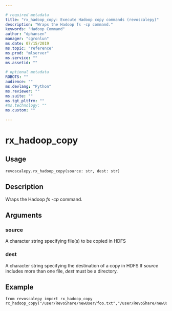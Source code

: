 ```yaml
--- 
 
# required metadata 
title: "rx_hadoop_copy: Execute Hadoop copy commands (revoscalepy)" 
description: "Wraps the Hadoop fs -cp command." 
keywords: "Hadoop Command" 
author: "dphansen" 
manager: "cgronlun" 
ms.date: 07/15/2019
ms.topic: "reference" 
ms.prod: "mlserver" 
ms.service: "" 
ms.assetid: "" 
 
# optional metadata 
ROBOTS: "" 
audience: "" 
ms.devlang: "Python" 
ms.reviewer: "" 
ms.suite: "" 
ms.tgt_pltfrm: "" 
#ms.technology: "" 
ms.custom: "" 
 
---
```


# rx_hadoop_copy


 


## Usage



```
revoscalepy.rx_hadoop_copy(source: str, dest: str)
```





## Description

Wraps the Hadoop *fs -cp* command.


## Arguments


### source

A character string specifying file(s) to be copied in HDFS


### dest

A character string specifying the destination of a copy in HDFS
If *source* includes more than one file, *dest* must be a directory.


## Example



```
from revoscalepy import rx_hadoop_copy
rx_hadoop_copy("/user/RevoShare/newUser/foo.txt","/user/RevoShare/newUser/bar.txt")
```

